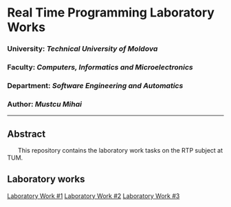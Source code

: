 # Real Time Programming Laboratory Works

### University: _Technical University of Moldova_

### Faculty: _Computers, Informatics and Microelectronics_

### Department: _Software Engineering and Automatics_

### Author: _Mustcu Mihai_

---

## Abstract

&ensp;&ensp;&ensp; This repository contains the laboratory work tasks on the RTP subject at TUM.

## Laboratory works

[Laboratory Work #1](https://github.com/m1hai01/RTP-labs/tree/main/Lab1/Welcome/src/main/scala)
[Laboratory Work #2]([https://github.com/m1hai01/RTP-labs/tree/main/Lab1/Welcome/src/main/scala](https://github.com/m1hai01/RTP-labs/tree/main/Lab2/Project2/src/main/scala))
[Laboratory Work #3]([https://github.com/m1hai01/RTP-labs/tree/main/Lab1/Welcome/src/main/scala](https://github.com/m1hai01/RTP-labs/tree/main/LAB_3))


